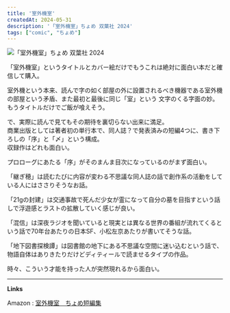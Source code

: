```yaml
---
title: '室外機室'
createdAt: 2024-05-31
description: '「室外機室」ちょめ 双葉社 2024'
tags: ["comic", "ちょめ"]
---
```


![「室外機室」ちょめ 双葉社 2024](https://i.gyazo.com/f08392c1f593f4c4bd761f36c22663bd.png)

「室外機室」というタイトルとカバー絵だけでもうこれは絶対に面白い本だと確信して購入。

室外機という本来、読んで字の如く部屋の外に設置されるべき機器である室外機の部屋という矛盾、また最初と最後に同じ「室」という
文字のくる字面の妙。もうタイトルだけでご飯が喰えそう。

で、実際に読んで見てもその期待を裏切らない出来に満足。  
商業出版としては著者初の単行本で、同人誌？で発表済みの短編4つに、書き下ろしの「序」と「〆」という構成。  
収録作はどれも面白い。


プロローグにあたる「序」がそのまんま目次になっているのがまず面白い。

「継ぎ穂」は読むたびに内容が変わる不思議な同人誌の話で創作系の活動をしている人にはささりそうなお話。

「21gの封建」は交通事故で死んだ少女が霊になって自分の墓を目指すという話しで浮遊感とラストの拡散していく感じが良い。

「混信」は深夜ラジオを聞いていると現実とは異なる世界の番組が流れてくるという話で70年台あたりの日本SF、小松左京あたりが書いてそうな話。

「地下図書探検譚」は図書館の地下にある不思議な空間に迷い込むという話で、物語自体はありきたりだけどディティールで読ませるタイプの作品。

時々、こういう才能を持った人が突然現れるから面白い。

---
**Links**

Amazon : [室外機室　ちょめ短編集](https://www.amazon.co.jp/dp/4575440574?tag=booklogjp-item-22&linkCode=ogi&th=1&psc=1)
